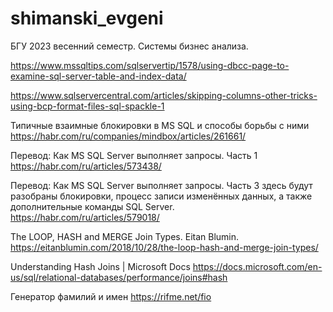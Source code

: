 # shimanski_evgeni
БГУ 2023 весенний семестр. Системы бизнес анализа. 

https://www.mssqltips.com/sqlservertip/1578/using-dbcc-page-to-examine-sql-server-table-and-index-data/

https://www.sqlservercentral.com/articles/skipping-columns-other-tricks-using-bcp-format-files-sql-spackle-1

Типичные взаимные блокировки в MS SQL и способы борьбы с ними
https://habr.com/ru/companies/mindbox/articles/261661/

Перевод: Как MS SQL Server выполняет запросы. Часть 1
https://habr.com/ru/articles/573438/

Перевод: Как MS SQL Server выполняет запросы. Часть 3
здесь будут разобраны блокировки, процесс записи изменённых данных, а также дополнительные команды SQL Server.
https://habr.com/ru/articles/579018/

The LOOP, HASH and MERGE Join Types. Eitan Blumin.
https://eitanblumin.com/2018/10/28/the-loop-hash-and-merge-join-types/

Understanding Hash Joins | Microsoft Docs
https://docs.microsoft.com/en-us/sql/relational-databases/performance/joins#hash

Генератор фамилий и имен
https://rifme.net/fio


